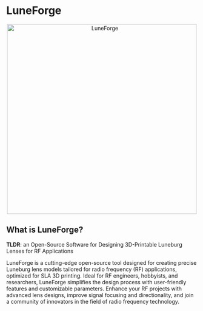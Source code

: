 # LuneForge

<p align="center">
  <img src="https://github.com/jboirazian/LuneForge/assets/21143405/c74157f0-7896-45e1-a5f4-219d3b1a810d" alt="LuneForge" width="500"/>
</p>



## What is LuneForge?

**TLDR**: an Open-Source Software for Designing 3D-Printable Luneburg Lenses for RF Applications

LuneForge is a cutting-edge open-source tool designed for creating precise Luneburg lens models tailored for radio frequency (RF) applications, optimized for SLA 3D printing. Ideal for RF engineers, hobbyists, and researchers, LuneForge simplifies the design process with user-friendly features and customizable parameters. Enhance your RF projects with advanced lens designs, improve signal focusing and directionality, and join a community of innovators in the field of radio frequency technology.
